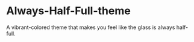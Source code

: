 # Always-Half-Full-theme
A vibrant-colored theme that makes you feel like the glass is always half-full.
